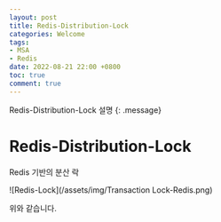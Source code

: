 ```yaml
---
layout: post
title: Redis-Distribution-Lock
categories: Welcome
tags:
- MSA
- Redis
date: 2022-08-21 22:00 +0800
toc: true
comment: true
---
```

Redis-Distribution-Lock 설명
{: .message}

# Redis-Distribution-Lock
Redis 기반의 분산 락

![Redis-Lock](/assets/img/Transaction Lock-Redis.png)

위와 같습니다.


